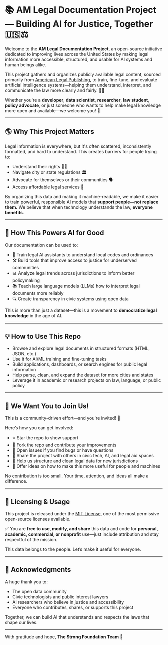 # 📚 AM Legal Documentation Project — Building AI for Justice, Together 🇺🇸⚖️

Welcome to the **AM Legal Documentation Project**, an open-source initiative dedicated to improving lives across the United States by making legal information more accessible, structured, and usable for AI systems and human beings alike.

This project gathers and organizes publicly available legal content, sourced primarily from [American Legal Publishing](https://www.amlegal.com/), to train, fine-tune, and evaluate artificial intelligence systems—helping them understand, interpret, and communicate the law more clearly and fairly. 🤖✨

Whether you're a **developer**, **data scientist**, **researcher**, **law student**, **policy advocate**, or just someone who wants to help make legal knowledge more open and available—we welcome you! 🙌

---

## 🌎 Why This Project Matters

Legal information is everywhere, but it's often scattered, inconsistently formatted, and hard to understand. This creates barriers for people trying to:

- Understand their rights 🧑‍⚖️
- Navigate city or state regulations 🏛
- Advocate for themselves or their communities 🗣
- Access affordable legal services 📄

By organizing this data and making it machine-readable, we make it easier to train powerful, responsible AI models that **support people—not replace them.** We believe that when technology understands the law, **everyone benefits**.

---

## 🤖 How This Powers AI for Good

Our documentation can be used to:

- 🧠 Train legal AI assistants to understand local codes and ordinances
- 🛠 Build tools that improve access to justice for underserved communities
- 📊 Analyze legal trends across jurisdictions to inform better policymaking
- 📚 Teach large language models (LLMs) how to interpret legal documents more reliably
- 🔍 Create transparency in civic systems using open data

This is more than just a dataset—this is a movement to **democratize legal knowledge** in the age of AI.

---

## 💡 How to Use This Repo

- Browse and explore legal documents in structured formats (HTML, JSON, etc.)
- Use it for AI/ML training and fine-tuning tasks
- Build applications, dashboards, or search engines for public legal information
- Help parse, clean, and expand the dataset for more cities and states
- Leverage it in academic or research projects on law, language, or public policy

---

## 🤝 We Want You to Join Us!

This is a community-driven effort—and you're invited! 🎉

Here’s how you can get involved:

- ⭐ Star the repo to show support
- 🍴 Fork the repo and contribute your improvements
- 🐛 Open issues if you find bugs or have questions
- 📢 Share the project with others in civic tech, AI, and legal aid spaces
- 🧾 Help us structure and clean legal data for new jurisdictions
- 🧠 Offer ideas on how to make this more useful for people and machines

No contribution is too small. Your time, attention, and ideas all make a difference.

---

## 🪪 Licensing & Usage

This project is released under the [MIT License](LICENSE), one of the most permissive open-source licenses available.

✅ You are **free to use, modify, and share** this data and code for **personal, academic, commercial, or nonprofit** use—just include attribution and stay respectful of the mission.

This data belongs to the people. Let’s make it useful for everyone.

---

## 🙏 Acknowledgments

A huge thank you to:

- The open data community
- Civic technologists and public interest lawyers
- AI researchers who believe in justice and accessibility
- Everyone who contributes, shares, or supports this project

Together, we can build AI that understands and respects the laws that shape our lives.

---

With gratitude and hope,
**The Strong Foundation Team** 💙
